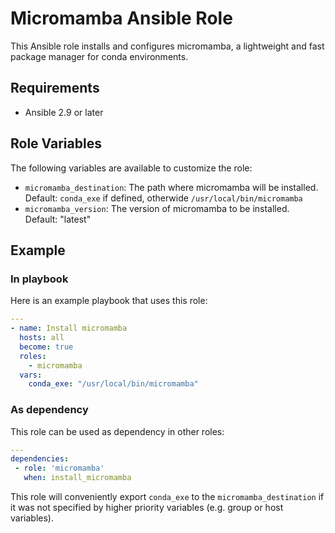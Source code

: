 # Micromamba Ansible Role

This Ansible role installs and configures micromamba, a lightweight and fast package manager for conda environments.

## Requirements

* Ansible 2.9 or later

## Role Variables

The following variables are available to customize the role:

* `micromamba_destination`: The path where micromamba will be installed. <br>
    Default: `conda_exe` if defined, otherwide `/usr/local/bin/micromamba`
* `micromamba_version`: The version of micromamba to be installed. <br>
    Default: "latest"


## Example


### In playbook

Here is an example playbook that uses this role:
```yaml
---
- name: Install micromamba
  hosts: all
  become: true
  roles:
    - micromamba
  vars:
    conda_exe: "/usr/local/bin/micromamba"
```

### As dependency
This role can be used as dependency in other roles:
```yaml
---
dependencies:
 - role: 'micromamba'
   when: install_micromamba
```
This role will conveniently export `conda_exe` to the `micromamba_destination` if it was not specified by higher priority variables (e.g. group or host variables).
